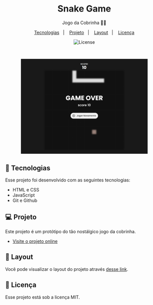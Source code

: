 <h1 align="center"> Snake Game </h1>

<p align="center">
Jogo da Cobrinha 🐍🙂
</p>

<p align="center">
  <a href="#-tecnologias">Tecnologias</a>&nbsp;&nbsp;&nbsp;|&nbsp;&nbsp;&nbsp;
  <a href="#-projeto">Projeto</a>&nbsp;&nbsp;&nbsp;|&nbsp;&nbsp;&nbsp;
  <a href="#-layout">Layout</a>&nbsp;&nbsp;&nbsp;|&nbsp;&nbsp;&nbsp;
  <a href="#memo-licença">Licença</a>
</p>

<p align="center">
  <img alt="License" src="https://img.shields.io/static/v1?label=license&message=MIT&color=49AA26&labelColor=000000">
</p>

<br>

<p align="center">
  <img alt="Preview do projeto desenvolvido." src=".github/preview.png" width="80%">
</p>

## 🚀 Tecnologias

Esse projeto foi desenvolvido com as seguintes tecnologias:

- HTML e CSS
- JavaScript
- Git e Github

## 💻 Projeto

Este projeto é um protótipo do tão nostálgico jogo da cobrinha.

- [Visite o projeto online](https://luad3cristal.github.io/snake-game)

## 🔖 Layout

Você pode visualizar o layout do projeto através [desse link](https://youtu.be/LyWSsZktVOg?si=E5orQLE0PRP_SmsM).

## 📝 Licença

Esse projeto está sob a licença MIT.
